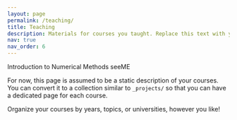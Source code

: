 ```yaml
---
layout: page
permalink: /teaching/
title: Teaching
description: Materials for courses you taught. Replace this text with your description.
nav: true
nav_order: 6
---
```


Introduction to Numerical Methods
seeME

For now, this page is assumed to be a static description of your courses. You can convert it to a collection similar to `_projects/` so that you can have a dedicated page for each course.

Organize your courses by years, topics, or universities, however you like!
